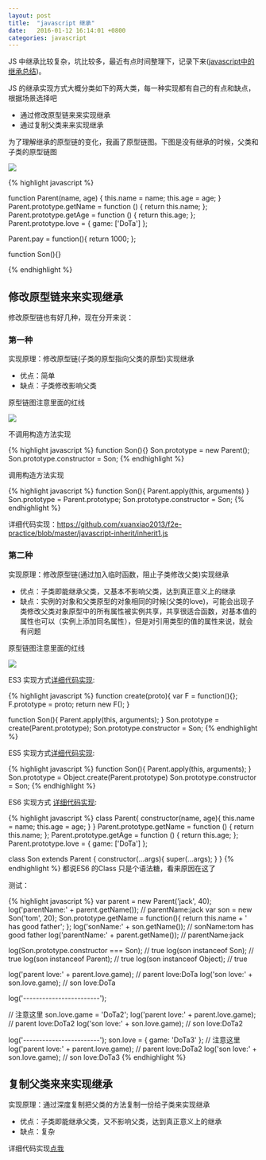 ```yaml
---
layout: post
title:  "javascript 继承"
date:   2016-01-12 16:14:01 +0800
categories: javascript
---
```


JS 中继承比较复杂，坑比较多，最近有点时间整理下，记录下来([javascript中的继承总结](https://github.com/xuanxiao2013/f2e-practice/issues/2))。

JS 的继承实现方式大概分类如下的两大类，每一种实现都有自己的有点和缺点，根据场景选择吧

* 通过修改原型链来来实现继承
* 通过复制父类来来实现继承

为了理解继承的原型链的变化，我画了原型链图。下图是没有继承的时候，父类和子类的原型链图

![](https://github.com/xuanxiao2013/f2e-practice/raw/master/javascript-inherit/img/parent-son.png)

{% highlight javascript %}

function Parent(name, age) {
    this.name = name;
    this.age = age;
}
Parent.prototype.getName = function () {
    return this.name;
};
Parent.prototype.getAge = function () {
    return this.age;
};
Parent.prototype.love = {
    game: ['DoTa']
};

Parent.pay = function(){
  return 1000;
};

function Son(){}

{% endhighlight %}


## 修改原型链来来实现继承

修改原型链也有好几种，现在分开来说：

### 第一种

实现原理：修改原型链(子类的原型指向父类的原型)实现继承
- 优点：简单
- 缺点：子类修改影响父类

原型链图注意里面的红线

![](https://github.com/xuanxiao2013/f2e-practice/raw/master/javascript-inherit/img/inherit-1.png)

不调用构造方法实现

{% highlight javascript %}
function Son(){}
Son.prototype = new Parent();
Son.prototype.constructor = Son;
{% endhighlight %}

调用构造方法实现

{% highlight javascript %}
function Son(){
    Parent.apply(this, arguments)
}
Son.prototype = Parent.prototype;
Son.prototype.constructor = Son;
{% endhighlight %}

详细代码实现：https://github.com/xuanxiao2013/f2e-practice/blob/master/javascript-inherit/inherit1.js

### 第二种

实现原理：修改原型链(通过加入临时函数，阻止子类修改父类)实现继承

- 优点：子类即能继承父类，又基本不影响父类，达到真正意义上的继承
- 缺点：实例的对象和父类原型的对象相同的时候(父类的love)，可能会出现子类修改父类对象原型中的所有属性被实例共享，共享很适合函数，对基本值的属性也可以（实例上添加同名属性），但是对引用类型的值的属性来说，就会有问题

原型链图注意里面的红线

![](https://github.com/xuanxiao2013/f2e-practice/raw/master/javascript-inherit/img/inherit-2.png)

ES3 实现方式[详细代码实现](https://github.com/xuanxiao2013/f2e-practice/blob/master/javascript-inherit/inherit2.js):

{% highlight javascript %}
function create(proto){
    var F = function(){};
    F.prototype = proto;
    return new F();
}

function Son(){
    Parent.apply(this, arguments);
}
Son.prototype = create(Parent.prototype);
Son.prototype.constructor = Son;
{% endhighlight %}

ES5 实现方式[详细代码实现](https://github.com/xuanxiao2013/f2e-practice/blob/master/javascript-inherit/inherit2.js):

{% highlight javascript %}
function Son(){
    Parent.apply(this, arguments);
 }
 Son.prototype = Object.create(Parent.prototype)
 Son.prototype.constructor = Son;
{% endhighlight %}

ES6 实现方式 [详细代码实现](https://github.com/xuanxiao2013/f2e-practice/blob/master/javascript-inherit/inherit4.es6):

{% highlight javascript %}
class Parent{
    constructor(name, age){
        this.name = name;
        this.age = age;
    }
}
Parent.prototype.getName = function () {
    return this.name;
};
Parent.prototype.getAge = function () {
    return this.age;
};
Parent.prototype.love = {
    game: ['DoTa']
};

class Son extends Parent {
    constructor(...args){
        super(...args);
    }
}
{% endhighlight %}
都说ES6 的Class 只是个语法糖，看来原因在这了


测试：

{% highlight javascript %}
var parent = new Parent('jack', 40);
log('parentName:' + parent.getName()); // parentName:jack
var son = new Son('tom', 20);
Son.prototype.getName = function(){
    return this.name + ' has good father';
};
log('sonName:' + son.getName()); // sonName:tom has good father
log('parentName:' + parent.getName()); // parentName:jack


log(Son.prototype.constructor === Son); // true
log(son instanceof Son); // true
log(son instanceof Parent); // true
log(son instanceof Object); // true


log('parent love:' + parent.love.game); // parent love:DoTa
log('son love:' + son.love.game); // son love:DoTa

log('------------------------');

// 注意这里
son.love.game = 'DoTa2';
log('parent love:' + parent.love.game); // parent love:DoTa2
log('son love:' + son.love.game); // son love:DoTa2

log('------------------------');
son.love = {
    game: 'DoTa3'
};
// 注意这里
log('parent love:' + parent.love.game); // parent love:DoTa2
log('son love:' + son.love.game); // son love:DoTa3
{% endhighlight %}

## 复制父类来来实现继承

实现原理：通过深度复制把父类的方法复制一份给子类来实现继承

- 优点：子类即能继承父类，又不影响父类，达到真正意义上的继承
- 缺点：复杂

详细代码实现[点我](https://github.com/xuanxiao2013/f2e-practice/blob/master/javascript-inherit/inherit3.js)
